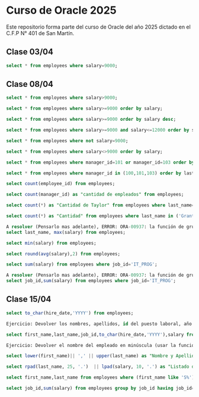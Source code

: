 # Curso de Oracle 2025

Este repositorio forma parte del curso de Oracle del año 2025 dictado en el C.F.P N° 401 de San Martín.

## Clase 03/04

```sql
select * from employees where salary=9000;
```
## Clase 08/04

```sql
select * from employees where salary>9000;
```

```sql
select * from employees where salary>=9000 order by salary;
```

```sql
select * from employees where salary>=9000 order by salary desc;
```

```sql
select * from employees where salary>=9000 and salary<=12000 order by salary;
```


```sql
select * from employees where not salary=9000;
```

```sql
select * from employees where salary<>9000 order by salary;
```

```sql
select * from employees where manager_id=101 or manager_id=103 order by last_name;
```

```sql
select * from employees where manager_id in (100,101,103) order by last_name;
```

```sql
select count(employee_id) from employees;
```

```sql
select count(manager_id) as "cantidad de empleados" from employees;
```

```sql
select count(*) as "Cantidad de Taylor" from employees where last_name='Taylor';
```

```sql
select count(*) as "Cantidad" from employees where last_name in ('Grant','Williams','Smith','Jeffs');
```

```sql
A resolver (Pensarlo mas adelante), ERROR: ORA-00937: la función de grupo no es de grupo único
select last_name, max(salary) from employees;
```

```sql
select min(salary) from employees;
```

```sql
select round(avg(salary),2) from employees;
```

```sql
select sum(salary) from employees where job_id='IT_PROG';
```

```sql
A resolver (Pensarlo mas adelante), ERROR: ORA-00937: la función de grupo no es de grupo único
select job_id,sum(salary) from employees where job_id='IT_PROG';
```

## Clase 15/04

```sql
select to_char(hire_date,'YYYY') from employees;
```

```sql
Ejercicio: Devolver los nombres, apellidos, id del puesto laboral, año de contratación y salario de los empleados que cumplan estas condiciones 1°) El año de contratación sea el año 2015, 2°) El salario se encuentre entre los 6000 y 15000 dólares 3°) Los salarios esten ordenados en forma ascendente.

select first_name,last_name,job_id,to_char(hire_date,'YYYY'),salary from employees where to_char(hire_date,'YYYY')='2015' and salary between 6000 and 15000 order by salary;
```

```sql
Ejercicio: Devolver el nombre del empleado en minúscula (usar la función lower()) concatenado con el apellido del mismo en mayúscula  (usar la función upper()). El título de la columna debe ser Nombre y Apellido. En otra columna mostrar la fecha de contratación del empleado. Listar toda esa información ordenada por fecha de contratación.

select lower(first_name)|| ',' || upper(last_name) as "Nombre y Apellido",hire_date from employees order by hire_date;

```

```sql
select rpad(last_name, 25, '.')  || lpad(salary, 10, '.') as "Listado de Salarios" from employees;
```

```sql
select first_name,last_name from employees where (first_name like 'S%') or (last_name like'S%');
```

```sql
select job_id,sum(salary) from employees group by job_id having job_id='IT_PROG';
```
